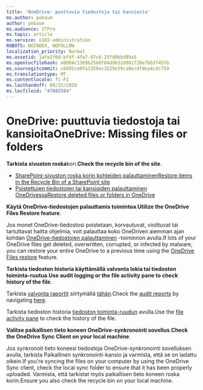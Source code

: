 ```yaml
---
title: 'OneDrive: puuttuvia tiedostoja tai kansioita'
ms.author: pebaum
author: pebaum
ms.audience: ITPro
ms.topic: article
ms.service: o365-administration
ROBOTS: NOINDEX, NOFOLLOW
localization_priority: Normal
ms.assetid: 1afe2f6d-bf4f-4fe7-87c6-25fd86bd89a5
ms.openlocfilehash: e0004c1389b25b8f84d9b32d981728e7bb3f45fb
ms.sourcegitcommit: c6692ce0fa1358ec3529e59ca0ecdfdea4cdc759
ms.translationtype: MT
ms.contentlocale: fi-FI
ms.lasthandoff: 09/15/2020
ms.locfileid: "47802594"
---
```

# <a name="onedrive-missing-files-or-folders"></a><span data-ttu-id="937e4-102">OneDrive: puuttuvia tiedostoja tai kansioita</span><span class="sxs-lookup"><span data-stu-id="937e4-102">OneDrive: Missing files or folders</span></span>

<span data-ttu-id="937e4-103">**Tarkista sivuston roska**kori.</span><span class="sxs-lookup"><span data-stu-id="937e4-103">**Check the recycle bin of the site**.</span></span>

- [<span data-ttu-id="937e4-104">SharePoint-sivuston roska korin kohteiden palauttaminen</span><span class="sxs-lookup"><span data-stu-id="937e4-104">Restore items in the Recycle Bin of a SharePoint site</span></span>](https://support.office.com/article/restore-deleted-items-from-the-site-collection-recycle-bin-5fa924ee-16d7-487b-9a0a-021b9062d14b)
- [<span data-ttu-id="937e4-105">Poistettujen tiedostojen tai kansioiden palauttaminen OneDrivessa</span><span class="sxs-lookup"><span data-stu-id="937e4-105">Restore deleted files or folders in OneDrive</span></span>](https://support.office.com/article/Restore-deleted-files-or-folders-in-OneDrive-949ada80-0026-4db3-a953-c99083e6a84f)


<span data-ttu-id="937e4-106">**Käytä OneDrive-tiedostojen palauttamis toimintoa**.</span><span class="sxs-lookup"><span data-stu-id="937e4-106">**Utilize the OneDrive Files Restore feature**.</span></span> 

<span data-ttu-id="937e4-107">Jos monet OneDrive-tiedostosi poistetaan, korvautuvat, vioittuvat tai tartuttavat haitta ohjelmia, voit palauttaa koko OneDriven aiemman ajan kohdan [OneDrive-tiedostojen palauttaminen](https://support.office.com/article/Restore-your-OneDrive-fa231298-759d-41cf-bcd0-25ac53eb8a15) -toiminnon avulla.</span><span class="sxs-lookup"><span data-stu-id="937e4-107">If lots of your OneDrive files get deleted, overwritten, corrupted, or infected by malware, you can restore your entire OneDrive to a previous time using the [OneDrive Files restore](https://support.office.com/article/Restore-your-OneDrive-fa231298-759d-41cf-bcd0-25ac53eb8a15) feature.</span></span>


<span data-ttu-id="937e4-108">**Tarkista tiedoston historia käyttämällä valvonta lokia tai tiedoston toiminta-ruutua**.</span><span class="sxs-lookup"><span data-stu-id="937e4-108">**Use audit logging or the file activity pane to check history of the file**.</span></span>

<span data-ttu-id="937e4-109">Tarkista [valvonta raportit](https://docs.microsoft.com/microsoft-365/compliance/search-the-audit-log-in-security-and-compliance) siirtymällä [tähän](https://sip.protection.office.com/).</span><span class="sxs-lookup"><span data-stu-id="937e4-109">Check the [audit reports](https://docs.microsoft.com/microsoft-365/compliance/search-the-audit-log-in-security-and-compliance) by navigating [here](https://sip.protection.office.com/).</span></span>


<span data-ttu-id="937e4-110">Tarkista tiedoston historia [tiedoston toiminta-ruudun](https://support.office.com/article/File-activity-in-a-document-library-6105ecda-1dd0-4f6f-9542-102bf5c0ffe0) avulla.</span><span class="sxs-lookup"><span data-stu-id="937e4-110">Use the [file activity pane](https://support.office.com/article/File-activity-in-a-document-library-6105ecda-1dd0-4f6f-9542-102bf5c0ffe0) to check the history of the file.</span></span>


<span data-ttu-id="937e4-111">**Valitse paikallisen tieto koneen OneDrive-synkronointi sovellus**.</span><span class="sxs-lookup"><span data-stu-id="937e4-111">**Check the OneDrive Sync Client on your local machine**.</span></span>

<span data-ttu-id="937e4-112">Jos synkronoit tieto koneesi tiedostoja OneDrive-synkronointi sovelluksen avulla, tarkista Paikallinen synkronointi-kansio ja varmista, että se on ladattu oikein.</span><span class="sxs-lookup"><span data-stu-id="937e4-112">If you're syncing the files on your computer by using the OneDrive Sync client, check the local sync folder to ensure that it has been properly uploaded.</span></span> <span data-ttu-id="937e4-113">Varmista, että tarkistat myös paikallisen tieto koneen roska korin.</span><span class="sxs-lookup"><span data-stu-id="937e4-113">Ensure you also check the recycle bin on your local machine.</span></span>

